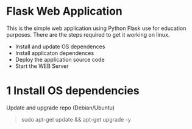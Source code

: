 Flask Web Application
========================
This is the simple web application using Python Flask use for education purposes.
There are the steps required to get it working on linux.
* Install and update OS dependences
* Install applicaton dependences
* Deploy the application source code
* Start the WEB Server

1 Install OS dependencies
============================
Update and upgrade repo (Debian/Ubuntu)
> sudo apt-get update && apt-get upgrade -y
